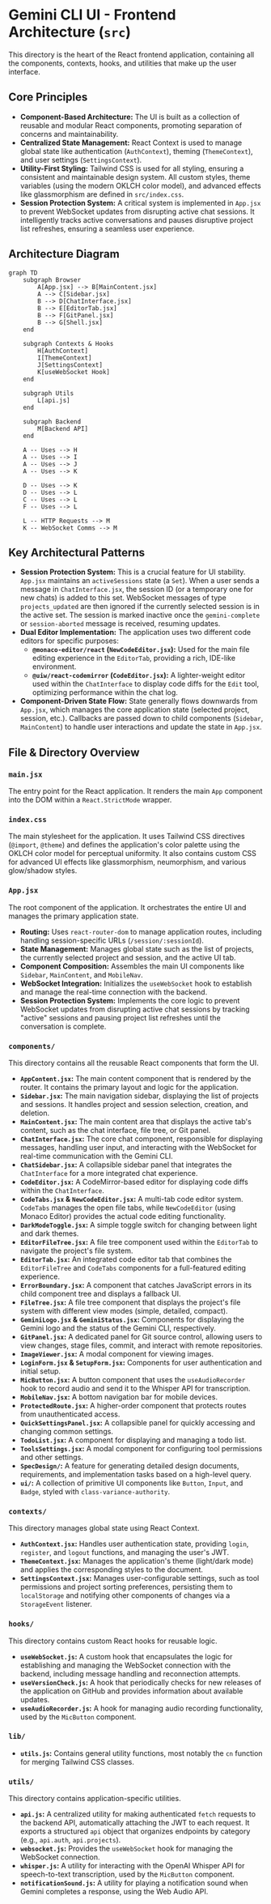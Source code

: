 # Gemini CLI UI - Frontend Architecture (`src`)

This directory is the heart of the React frontend application, containing all the components, contexts, hooks, and utilities that make up the user interface.

## Core Principles

*   **Component-Based Architecture:** The UI is built as a collection of reusable and modular React components, promoting separation of concerns and maintainability.
*   **Centralized State Management:** React Context is used to manage global state like authentication (`AuthContext`), theming (`ThemeContext`), and user settings (`SettingsContext`).
*   **Utility-First Styling:** Tailwind CSS is used for all styling, ensuring a consistent and maintainable design system. All custom styles, theme variables (using the modern OKLCH color model), and advanced effects like glassmorphism are defined in `src/index.css`.
*   **Session Protection System:** A critical system is implemented in `App.jsx` to prevent WebSocket updates from disrupting active chat sessions. It intelligently tracks active conversations and pauses disruptive project list refreshes, ensuring a seamless user experience.

## Architecture Diagram

```mermaid
graph TD
    subgraph Browser
        A[App.jsx] --> B[MainContent.jsx]
        A --> C[Sidebar.jsx]
        B --> D[ChatInterface.jsx]
        B --> E[EditorTab.jsx]
        B --> F[GitPanel.jsx]
        B --> G[Shell.jsx]
    end

    subgraph Contexts & Hooks
        H[AuthContext]
        I[ThemeContext]
        J[SettingsContext]
        K[useWebSocket Hook]
    end

    subgraph Utils
        L[api.js]
    end

    subgraph Backend
        M[Backend API]
    end

    A -- Uses --> H
    A -- Uses --> I
    A -- Uses --> J
    A -- Uses --> K

    D -- Uses --> K
    D -- Uses --> L
    C -- Uses --> L
    F -- Uses --> L

    L -- HTTP Requests --> M
    K -- WebSocket Comms --> M
```

## Key Architectural Patterns

*   **Session Protection System:** This is a crucial feature for UI stability. `App.jsx` maintains an `activeSessions` state (a `Set`). When a user sends a message in `ChatInterface.jsx`, the session ID (or a temporary one for new chats) is added to this set. WebSocket messages of type `projects_updated` are then ignored if the currently selected session is in the active set. The session is marked inactive once the `gemini-complete` or `session-aborted` message is received, resuming updates.
*   **Dual Editor Implementation:** The application uses two different code editors for specific purposes:
    *   **`@monaco-editor/react` (`NewCodeEditor.jsx`):** Used for the main file editing experience in the `EditorTab`, providing a rich, IDE-like environment.
    *   **`@uiw/react-codemirror` (`CodeEditor.jsx`):** A lighter-weight editor used within the `ChatInterface` to display code diffs for the `Edit` tool, optimizing performance within the chat log.
*   **Component-Driven State Flow:** State generally flows downwards from `App.jsx`, which manages the core application state (selected project, session, etc.). Callbacks are passed down to child components (`Sidebar`, `MainContent`) to handle user interactions and update the state in `App.jsx`.

## File & Directory Overview

### `main.jsx`

The entry point for the React application. It renders the main `App` component into the DOM within a `React.StrictMode` wrapper.

### `index.css`

The main stylesheet for the application. It uses Tailwind CSS directives (`@import`, `@theme`) and defines the application's color palette using the OKLCH color model for perceptual uniformity. It also contains custom CSS for advanced UI effects like glassmorphism, neumorphism, and various glow/shadow styles.

### `App.jsx`

The root component of the application. It orchestrates the entire UI and manages the primary application state.

*   **Routing:** Uses `react-router-dom` to manage application routes, including handling session-specific URLs (`/session/:sessionId`).
*   **State Management:** Manages global state such as the list of projects, the currently selected project and session, and the active UI tab.
*   **Component Composition:** Assembles the main UI components like `Sidebar`, `MainContent`, and `MobileNav`.
*   **WebSocket Integration:** Initializes the `useWebSocket` hook to establish and manage the real-time connection with the backend.
*   **Session Protection System:** Implements the core logic to prevent WebSocket updates from disrupting active chat sessions by tracking "active" sessions and pausing project list refreshes until the conversation is complete.

### `components/`

This directory contains all the reusable React components that form the UI.

*   **`AppContent.jsx`:** The main content component that is rendered by the router. It contains the primary layout and logic for the application.
*   **`Sidebar.jsx`:** The main navigation sidebar, displaying the list of projects and sessions. It handles project and session selection, creation, and deletion.
*   **`MainContent.jsx`:** The main content area that displays the active tab's content, such as the chat interface, file tree, or Git panel.
*   **`ChatInterface.jsx`:** The core chat component, responsible for displaying messages, handling user input, and interacting with the WebSocket for real-time communication with the Gemini CLI.
*   **`ChatSidebar.jsx`:** A collapsible sidebar panel that integrates the `ChatInterface` for a more integrated chat experience.
*   **`CodeEditor.jsx`:** A CodeMirror-based editor for displaying code diffs within the `ChatInterface`.
*   **`CodeTabs.jsx` & `NewCodeEditor.jsx`:** A multi-tab code editor system. `CodeTabs` manages the open file tabs, while `NewCodeEditor` (using Monaco Editor) provides the actual code editing functionality.
*   **`DarkModeToggle.jsx`:** A simple toggle switch for changing between light and dark themes.
*   **`EditorFileTree.jsx`:** A file tree component used within the `EditorTab` to navigate the project's file system.
*   **`EditorTab.jsx`:** An integrated code editor tab that combines the `EditorFileTree` and `CodeTabs` components for a full-featured editing experience.
*   **`ErrorBoundary.jsx`:** A component that catches JavaScript errors in its child component tree and displays a fallback UI.
*   **`FileTree.jsx`:** A file tree component that displays the project's file system with different view modes (simple, detailed, compact).
*   **`GeminiLogo.jsx` & `GeminiStatus.jsx`:** Components for displaying the Gemini logo and the status of the Gemini CLI, respectively.
*   **`GitPanel.jsx`:** A dedicated panel for Git source control, allowing users to view changes, stage files, commit, and interact with remote repositories.
*   **`ImageViewer.jsx`:** A modal component for viewing images.
*   **`LoginForm.jsx` & `SetupForm.jsx`:** Components for user authentication and initial setup.
*   **`MicButton.jsx`:** A button component that uses the `useAudioRecorder` hook to record audio and send it to the Whisper API for transcription.
*   **`MobileNav.jsx`:** A bottom navigation bar for mobile devices.
*   **`ProtectedRoute.jsx`:** A higher-order component that protects routes from unauthenticated access.
*   **`QuickSettingsPanel.jsx`:** A collapsible panel for quickly accessing and changing common settings.
*   **`TodoList.jsx`:** A component for displaying and managing a todo list.
*   **`ToolsSettings.jsx`:** A modal component for configuring tool permissions and other settings.
*   **`SpecDesign/`:** A feature for generating detailed design documents, requirements, and implementation tasks based on a high-level query.
*   **`ui/`:** A collection of primitive UI components like `Button`, `Input`, and `Badge`, styled with `class-variance-authority`.

### `contexts/`

This directory manages global state using React Context.

*   **`AuthContext.jsx`:** Handles user authentication state, providing `login`, `register`, and `logout` functions, and managing the user's JWT.
*   **`ThemeContext.jsx`:** Manages the application's theme (light/dark mode) and applies the corresponding styles to the document.
*   **`SettingsContext.jsx`:** Manages user-configurable settings, such as tool permissions and project sorting preferences, persisting them to `localStorage` and notifying other components of changes via a `StorageEvent` listener.

### `hooks/`

This directory contains custom React hooks for reusable logic.

*   **`useWebSocket.js`:** A custom hook that encapsulates the logic for establishing and managing the WebSocket connection with the backend, including message handling and reconnection attempts.
*   **`useVersionCheck.js`:** A hook that periodically checks for new releases of the application on GitHub and provides information about available updates.
*   **`useAudioRecorder.js`:** A hook for managing audio recording functionality, used by the `MicButton` component.

### `lib/`

*   **`utils.js`:** Contains general utility functions, most notably the `cn` function for merging Tailwind CSS classes.

### `utils/`

This directory contains application-specific utilities.

*   **`api.js`:** A centralized utility for making authenticated `fetch` requests to the backend API, automatically attaching the JWT to each request. It exports a structured `api` object that organizes endpoints by category (e.g., `api.auth`, `api.projects`).
*   **`websocket.js`:** Provides the `useWebSocket` hook for managing the WebSocket connection.
*   **`whisper.js`:** A utility for interacting with the OpenAI Whisper API for speech-to-text transcription, used by the `MicButton` component.
*   **`notificationSound.js`:** A utility for playing a notification sound when Gemini completes a response, using the Web Audio API.